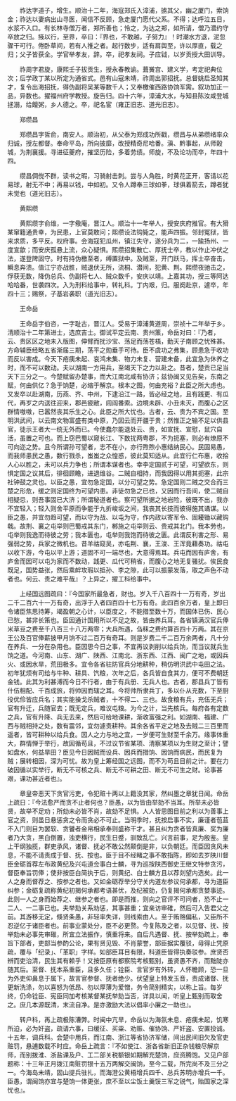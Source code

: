 <!-- { "loadSidebar": true } -->
　　祚达字道子，增生。顺治十二年，海寇郑氏入漳浦，掳其父，幽之厦门，索饷金；祚达以妻病出山寻医，闻信不反顾，急走厦门愿代父系。不得；达呼泣五日，水浆不入口。有长林寺僧万者，郑所善也；怜之，为达之郑，如所请，僧乃潜约守卒放之归。掖以行，至界，卒曰：『界也，不敢越，子努力』！时潮水方退，泥忽骤干可行。倦卧草间，若有人推之者。起行数步，适有肩舆至，许以厚直，载之归；父子皆获全。学官举孝友，辞。卒，祀孝友祠。子应钺，以岁贡授大田训导。

　　祚周字君旋，康熙壬子拔贡生，授永春教谕。葺黉宫、建义学，考定祀典位次；后学政丁某以所定为通省式。邑有山寇未靖，祚周出郭招抚。总督姚启圣知其才，复令出海招抚，得伪副将吴某等数千人；又奉檄催西路协饷军需。叙功加正一品，异数也。擢福州府学教授。旋告归。四十六年，漳浦大水，与知县陈汝咸登城拯溺，给饘粥，乡人德之。卒，祀名宦（雍正旧志、道光旧志）。

　　郑缵昌

　　郑缵昌字哲俞，南安人。顺治初，从父泰为郑成功所戳，缵昌与从弟缵绪率众归诚，授左都督。奉命平岛，所向披靡，改授精奇尼哈番。滇、黔事起，从师榖城，为荆襄援。寻进征夔府，摧坚历险，多着劳绩。师旋，不及论功而卒，年四十四。

　　缵昌倜傥不群，读书之暇，习骑射击刺。尝与人角胜，时黄花正开，客请以花易球，射无不中；再易以钱，中如初。又令人蹲奉三球如拳，球俱着箭去，蹲者犹未觉也（道光旧志）。

　　黄熙缵

　　黄熙缵字俞维，一字儆庵，晋江人。顺治十一年举人，授安庆府推官。有大猾某窜籍通贵幸，为民患，上官莫敢问；熙缵设法钩毙之，能声四振。邻封冤狱，皆来求质，多平反。权府事。会海寇犯瓜州，镇江失守，遂分兵为二，一踰扬州、一度宣歙；而安庆孤悬上流，众心疑惧。熙缵招集散亡、厚抚士卒，教以作止冲伏之法，遂登陴固守。时有持伪檄至者，缚置狱中。及贼至，开门跃马，挥士卒奋击，瞬息奔溃。值江宁亦战胜，贼退伏无所，流桐、潜间，犯黄、荆。熙缵夜驰击之，俘获无数，降伪总兵、伪副将七人、贼众数千，安庆以靖。上嘉其功，授三等阿达哈哈番，世袭四次。入为刑科给事中，转礼科。丁内艰，归。服阕赴京，遽卒，年四十三；赐祭，子基岩袭职（道光旧志）。

　　王命岳

　　王命岳字伯咨，一字耻古，晋江人。受易于漳浦黄道周，崇祯十二年举于乡。清顺治十二年第进士，选庶吉士。御试平定云南、贵州策，命岳对曰：『乃者，云、贵区区之地未入版图，伸臂而扰沙宝、荡足而荡苍梧，勤天子南顾之忧殊甚。方命辅臣经略五省渐届三期，荡平之勋垂手可待。臣不虞功之弗集，顾患急于收功而反以害成。今天下疮痍未起、哀鸿未集、物力未复、营建未备，此宜急为休养之时，而不可以数动。夫以湖南一方用兵，至竭天下之力以赴之。昔者，楚贡已足当天下三分之一。今楚赋留办楚事，而大江南北咸有协济；兹协闽又见告矣，东南之赋，何由供亿？急于饷楚，必缩于解京。根本之图，何由充裕？此臣之所大虑也。又发卒以赴湖南，历燕、齐、中州，下逮沿江一路，皆必经之地，且有践更、有瓜代，再岁之内送往迎来，郡邑疲敝，闾阎番索。边境未辟、小丑未灭，而腹心之区群情嗷嗷，已嚣然丧其乐生之心。此臣之所大忧也。古者，云、贵为不宾之国。至明洪武间，以云南文物富盛有类中原，乃因云而开疆于贵；然惟正之输不足以供县官，徒示王者大一统无外而已。今使蠢尔能退处云、贵，如宣抚、宣慰，鼠穴自活，虽置之可也。而上窃巴蜀以窥长江、下数扰两粤郡，不为扼塞，则必有燎原不可向迩之势。且今所谓孙可望者，志不在小，亦行煦煦小惠结纳民心。民固易愚，而我师患民之愚，数行戮杀，蚩蚩之众惶惑，彼此莫知适从。此宜行仁布惠，收拾人心以胜之，未可以兵力争也；所谓本谋者也。幸李定国贰于可望，可望欲东，则惧定国之议其后，徘徊顾瞻，进退维谷。二贼自相持，而我因得以用其扼塞，此宗社钟鼓之灵也。以臣之愚，宜勿急定国，以分可望之势。急定国则二贼之交合而三楚之形危，缓之则定国终为可望内患。非徒勿急之已也，又因而行吾间，使二贼自相疑忌，则吾事固已大济；所谓秘道者也。察可望所据之地岩险，彼既不出，我亦不宜轻入；轻入则舍平原而争能于九折峻坂之间，我丧其长技而彼得施其谲谋。以臣之愚，并宜勿趋可望，而以守为战、以屯为守，作内政以寄军令、固耰锄以藏钩戟。故荆、襄之屯举则巴蜀戒其东门，郴施之屯举则云、贵戒其北门。我本劳也，屯举则我逸而待彼之劳；我本匮也，屯举则我饱而待彼之匮。此谓反利害之形、易强弱之势，兵家之微机也。昔羊祜窥吴，亦屯荆、襄，王浚、王浑竟藉奏功。祜屯以收下游，今屯以平上游；道固不可一端尽也，大意得焉耳。兵屯而因有庐舍，有庐舍而因可以屯为家而不数动，践更、瓜代可稍省，而腹心之地无复骚扰。俟民食既足，国势益张，然后乘衅攻瑕以抵孙、李之隙，此可以振蒙发落，取之声色不动者也。何云、贵之难平哉』？上异之，擢工科给事中。

　　上经国远图疏曰：『今国家所最急者，财也。岁入千八百四十一万有奇，岁出二千二百六十一万有奇，出浮于入者四百四十七万有奇。此四百余万者，皇上即日令诸臣焦思持筹，竭盈朝之心计，以臣度之，不能措至数十万，而国体已伤、民心已愁，甚非长策也。臣因通计国用所以不足之故，皆由养兵耳。各省镇满汉官兵俸米草豆之费至千八百三十八万两零；大兵所遇，刍秣之费约算百四十万两。其在京王公及百官俸薪披甲月饷不过二百万有奇耳。则是岁费二千二百万余两者，凡十分在养兵、一分在杂用也。臣因思今日之事，不宜再议剥削以给兵饷，而当议就兵生饷之道。今河南、山东、湖广、陕西、江南北、浙东西、江西、闽广之地，或因兵火、或因水旱，荒田极多。宜令各省驻防官兵分地耕种，稍仿明洪武中屯田之法。初年犹烦有司给与牛种、耕具、饩粮，次年之后，各兵皆自食其力，便可不费朝廷金钱。此其为利甚溥而今日不行者，由于有兵册、无兵人也。古者，郡县兵丁皆有什伍相配、千百成旅，将帅因而辖之耳。今将帅所隶兵丁，多以仆从充数，下至厨役优伶皆应兵名；其实能操戈杀贼者，十不得二、三也。故食粮有兵，充伍无兵；官有升迁，兵随官去；既无定兵，难议屯粮。为今之计，当先核兵。每府各有定数之兵，官有升降、兵无去来，然后可给地课耕，渐收富强之利。如湖南、福建、广西与贼相持之处，数有震邻，宜勿遽责耕种。其余各省平定之地及去贼二三百里而遥者，皆可耕种以给兵食。因人之力与地之宜，一岁便可生财至千余万。缘事体重大，群情惮于举行，故因循苟且，不过议节省某项、清察某项以为生财之至计；譬如盘水，何益旱田？臣见今日因贼而设兵、因兵而措饷、因饷而病民，而民复为贼；展转相因，深为可忧。故为皇上筹经国之远图，而不为苟且目前之计。要在力破因循以实举行，断无不可核之兵、断无不可耕之田、断无不可生之财。论事甚艰，课功甚近者也』。

　　章皇帝恶天下贪官污吏，令犯赃十两以上籍没其家，然纠墨之章犹日闻。命岳上疏日：『今法愈严而贪不止者何也？臣愚，以为皆由举劾不当耳。所举未必皆贤，故举不足劝；所劾未必皆不肖，故劾不足惧。人人皆思图目前之利以为善事上官之资，则虽日悬惩贪之令而贪必不可止。当明季时，抚按启事不实，廉谨者苞苴不入门则目为罢软、贪饕者金帛相承奉则盛称干才。甚且纠为贪者皆真廉、奖为廉者乃大贪，黑白倒置，浊吏横行，民生日蹙，驯致乱亡。兴言前事，足为殷鉴。皇上干纲独揽，群吏承风，诸督、抚必不敢公然颠倒是非，以负朝廷。而臣因贪风未息，不能不请责成于督、抚、按也。臣于目不经睹之事不敢指陈，即如去岁陕川督臣金砺首荐左布政黄纪及兴屯道佥事白士麟，寻为巡按陕西御史王继文特参贪污，督臣奉旨罚俸；使非按臣白简执于后，则黄纪、白士麟方且以荐剡望内选矣。此一人之身而督荐之、按参之者也。又如金砺荐举分守关内道左参议何承都，寻为道臣纠参；金砺复疏称黄纪初揭何承都考语甚优，及纪被劾，仍复揭何承都贪婪事迹。此则一人之身而始荐之、继参之者也。即是而推，则向之官评不可问者，恐不止一二人、一二事已也。夫举劾关系劝惩，其事甚重；宜亲访审碓，然后可入告君父之前。其游移无定，倏贤条愚，非轻率失详，则线索由人。至于贿赂偏私，又臣所不忍逆亿于诸臣者也。前事业蒙处分，臣不必更赘。今复陈及之者，以见督、抚、按举劾未必事先审碓，所宜立法振作，慎重将来。自后凡遇督、抚、按举劾疏上，奉旨下部者，吏部当参酌公论，果有贤见毁、不肖蒙誉，部臣据实覆驳，毋得止凭原疏，覆与「纪录」、「革职」字样。如部臣耳目有限，科道臣皆得执奏驳参。庶贤否辨而吏治清，民生其有赖乎！又按臣原有都察院考核甄别，虽贤愚不齐，而黜陡亦随其后。至督、抚本系重臣，且多久任；铨臣、言官岁有外转，人怀瞻顾，恐一旦为外吏仰鼻息于属下，故言官参督、抚者绝少。伏望皇上特发玉音，责成诸督、抚更新洗涤，勿以喜怒为低昂、勿以厚薄为爱憎，务令简别精实，以称上旨。每岁终，仍命铨臣、宪臣同加考核某督某抚举劾当否，详具以闻，听皇上甄别而取舍之。庶几本源既清，末流自净。是亦激励大法以倡率小廉之一助也』。

　　转户科，再上疏极陈漕弊。时闽中亢旱，命岳以为海氛未息、疮痍未起，饥寒所迫，必为奸盗，疏请六事，曰缓征、买粜、劝赈、催协饷、严奸盗、安置投诚。十五年，调兵科。会楚中用兵，而江南、浙江等省协济军储，间出民间旧欠及官吏赃罚，悬逋数载不时应。命岳上疏言：『不如使江、浙各省新旧正杂钱粮尽解京师，而别拨淮、浙盐课及户、工二部关税额银如期解充楚饷，庶资腾饱。又见户部题称：十三年正月拨江南赃罚银十五万两解交闽饷，至今二载，所完尚不及三分之一。今海岛未靖，固山提兵驻扎，而海澄公黄梧增兵四千、总兵苏明亦增兵一千。臣愚，谓闽饷亦宜与楚饷一体更张，庶不至以尘饭土羹馁三军之锐气，贻国家之深忧也』。

